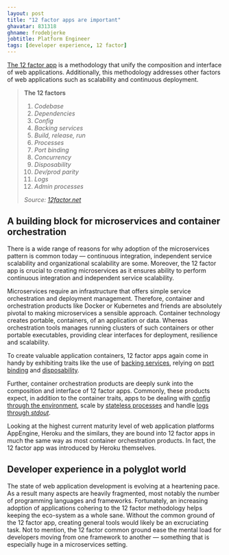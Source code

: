 ```yaml
---
layout: post
title: "12 factor apps are important"
ghavatar: 831318
ghname: frodebjerke
jobtitle: Platform Engineer
tags: [developer experience, 12 factor]
---
```


[The 12 factor app](http://12factor.net/) is a methodology that unify the composition and interface of web applications. Additionally, this methodology addresses other factors of web applications such as scalability and continuous deployment.

> **The 12 factors**
>
> 1. *Codebase*
> 2. *Dependencies*
> 3. *Config*
> 4. *Backing services*
> 5. *Build, release, run*
> 6. *Processes*
> 7. *Port binding*
> 8. *Concurrency*
> 9. *Disposability*
> 10. *Dev/prod parity*
> 11. *Logs*
> 12. *Admin processes*
>
> *Source: [12factor.net](http://12factor.net/)*

## A building block for microservices and container orchestration

There is a wide range of reasons for why adoption of the microservices pattern is common today &mdash; continuous integration, independent service scalability and organizational scalability are some. Moreover, the 12 factor app is crucial to creating microservices as it ensures ability to perform continuous integration and independent service scalability.

Microservices require an infrastructure that offers simple service orchestration and deployment management. Therefore, container and orchestration products like Docker or Kubernetes and friends are absolutely pivotal to making microservices a sensible approach. Container technology creates portable, containers, of an application or data. Whereas orchestration tools manages running clusters of such containers or other portable executables, providing clear interfaces for deployment, resilience and scalability.

To create valuable application containers, 12 factor apps again come in handy by exhibiting traits like the use of [backing services](http://12factor.net/backing-services), relying on [port binding](http://12factor.net/port-binding) and [disposability](http://12factor.net/disposability).

Further, container orchestration products are deeply sunk into the composition and interface of 12 factor apps. Commonly, these products expect, in addition to the container traits, apps to be dealing with [config through the environment](http://12factor.net/config), scale by [stateless processes](http://12factor.net/processes) and handle [logs through *stdout*](http://12factor.net/logs).

Looking at the highest current maturity level of web application platforms AppEngine, Heroku and the similars, they are bound into 12 factor apps in much the same way as most container orchestration products. In fact, the 12 factor app was introduced by Heroku themselves.

## Developer experience in a polyglot world

The state of web application development is evolving at a heartening pace. As a result many aspects are heavily fragmented, most notably the number of programming languages and frameworks. Fortunately, an increasing adoption of applications cohering to the 12 factor methodology helps keeping the eco-system as a whole sane. Without the common ground of the 12 factor app, creating general tools would likely be an excruciating task. Not to mention, the 12 factor common ground ease the mental load for developers moving from one framework to another &mdash; something that is especially huge in a microservices setting.
